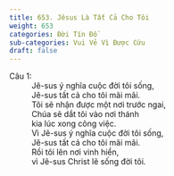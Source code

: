```yaml
---
title: 653. Jêsus Là Tất Cả Cho Tôi
weight: 653
categories: Đời Tín Đồ
sub-categories: Vui Vẻ Vì Được Cứu
draft: false
---
```

<dl><dt>Câu 1:</dt><dd data-verse="1">Jê-sus ý nghĩa cuộc đời tôi sống, <br/>Jê-sus tất cả cho tôi mãi mãi. <br/>Tôi sẽ nhận được một nơi trước ngai, <br/>Chúa sẽ dắt tôi vào nơi thánh <br/>kia lúc xong công việc. <br/>Vì Jê-sus ý nghĩa cuộc đời tôi sống, <br/>Jê-sus tất cả cho tôi mãi mãi. <br/>Rồi tôi lên nơi vinh hiển, <br/>vì Jê-sus Christ lẽ sống đời tôi. </dd></dl>